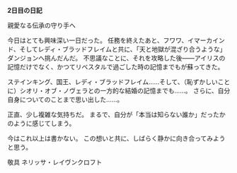 <!-- title: ネリッサの日記: 2日目 -->

**2日目の日記**

親愛なる伝承の守り手へ

今日はとても興味深い一日だった。
任務を終えたあと、フワワ、イマーカインド、そしてレディ・ブラッドフレイムと共に、「天と地獄が混ざり合うような」ダンジョンへ挑んだんだ。
不思議なことに、それを攻略した後――アイリスの記憶だけでなく、かつてリベスタルで過ごした時の記憶までもが蘇ってきた。

ステインキング、国王、レディ・ブラッドフレイム……そして、（恥ずかしいことに）シオリ・オブ・ノヴェラとの一方的な結婚の記憶までも……。
さらに、自分自身についてのことまで思い出した……。

正直、少し複雑な気持ちだ。
まるで、自分が「本当は知らない誰か」だったかのように感じてしまう。

今はこれ以上は書かない。
この想いと共に、しばらく静かに向き合ってみようと思う。

敬具
ネリッサ・レイヴンクロフト
